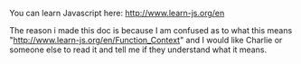 You can learn Javascript here:
http://www.learn-js.org/en

The reason i made this doc is because I am confused as to what this means "http://www.learn-js.org/en/Function_Context"
and I would like Charlie or someone else to read it and tell me if they understand what it means.
